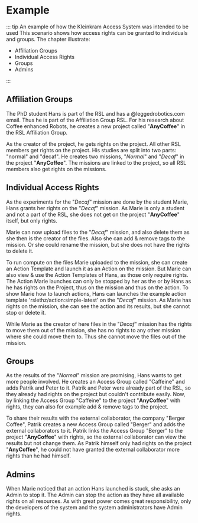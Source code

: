 # Example

::: tip An example of how the Kleinkram Access System was intended to be used
This scenario shows how access rights can be granted to individuals and groups.
The chapter illustrate:

- Affiliation Groups
- Individual Access Rights
- Groups
- Admins

:::

## Affiliation Groups

The PhD student Hans is part of the RSL and has a @leggedrobotics.com email. Thus he is part of the Affiliation Group RSL.
For his research about Coffee enhanced Robots, he creates a new project called "**AnyCoffee**" in the RSL Affiliation Group.

As the creator of the project, he gets <Delete/> rights on the project. All other RSL members get <Create/> rights on the project.
His studies are split into two parts: "normal" and "decaf". He creates two missions, "_Normal_" and "_Decaf_" in the project "**AnyCoffee**".
The missions are linked to the project, so all RSL members also get <Create/> rights on the missions.

## Individual Access Rights

As the experiments for the "_Decaf_" mission are done by the student Marie, Hans grants her <Modify/> rights on the "_Decaf_" mission.
As Marie is only a student and not a part of the RSL, she does not get <Create/> on the project "**AnyCoffee**" itself,
but only <Read hint="While against the schema of inherited rights, this is needed so that she can do anything with the mission"/> rights.

Marie can now upload files to the "_Decaf_" mission, and also delete them as she then is the creator of the files.
Also she can add & remove tags to the mission. Or she could rename the mission, but she does not have the rights to delete it.

To run compute on the files Marie uploaded to the mission, she can create an Action Template and launch it as an Action on the mission.
But Marie can also view & use the Action Templates of Hans, as those only require <Any/> rights. The Action Marie launches can
only be stopped by her as the <Creator/> or by Hans as he has <Delete/> rights on the Project, thus on the mission and thus on the action.
To show Marie how to launch actions, Hans can launches the example action template 'rslethz/action:simple-latest' on the "_Decaf_" mission.
As Marie has <Modify/> rights on the mission, she can see the action and its results, but she cannot stop or delete it.

While Marie as the creator of here files in the "_Decaf_" mission has the rights to move them out of the mission, she has no rights to any other mission
where she could move them to. Thus she cannot move the files out of the mission.

## Groups

As the results of the "_Normal_" mission are promising, Hans wants to get more people involved. He creates an Access Group called "Caffeine" and adds Patrik and Peter to it.
Patrik and Peter were already part of the RSL, so they already had <Create/> rights on the project but couldn't contribute easily.
Now, by linking the Access Group "Caffeine" to the project "**AnyCoffee**" with <Modify/> rights, they can also for example add & remove tags to the project.

To share their results with the external collaborator, the company "Berger Coffee", Patrik creates a new Access Group called "Berger" and adds the external collaborators to it.
Patrik links the Access Group "Berger" to the project "**AnyCoffee**" with <Read/> rights, so the external collaborator can view the results but not change them.
As Patrik himself only had <Modify/> rights on the project "**AnyCoffee**", he could not have granted the external collaborator more rights than he had himself.

## Admins

When Marie noticed that an action Hans launched is stuck, she asks an Admin to stop it. The Admin can stop the action as they
have all available rights on all resources. As with great power comes great responsibility, only the developers of the system and the system administrators have Admin rights.
